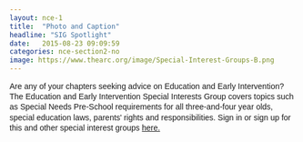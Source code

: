 ```yaml
---
layout: nce-1
title:  "Photo and Caption"
headline: "SIG Spotlight"
date:   2015-08-23 09:09:59
categories: nce-section2-no
image: https://www.thearc.org/image/Special-Interest-Groups-B.png
---
```

<p style="font-family: 'Trebuchet MS', Arial, Verdana, Helvetica, sans-serif; font-size: 14px; line-height: 18.200000762939453px;">
Are any of your chapters seeking advice on Education and Early Intervention? The Education and Early Intervention Special Interests Group covers topics such as Special Needs Pre-School requirements for all three-and-four year olds, special education laws, parents' rights and responsibilities.  Sign in or sign up for this and other special interest groups <a href="http://www.thearc.org/for-chapters/chapter-leadership-development/special-interest-groups/supported-decision-making">here.</a></p>
</p>